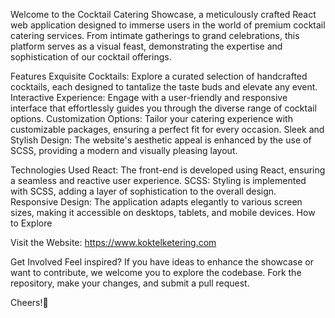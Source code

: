 Welcome to the Cocktail Catering Showcase, a meticulously crafted React web application designed to immerse users in the world of premium cocktail catering services. From intimate gatherings to grand celebrations, this platform serves as a visual feast, demonstrating the expertise and sophistication of our cocktail offerings.

Features
Exquisite Cocktails: Explore a curated selection of handcrafted cocktails, each designed to tantalize the taste buds and elevate any event.
Interactive Experience: Engage with a user-friendly and responsive interface that effortlessly guides you through the diverse range of cocktail options.
Customization Options: Tailor your catering experience with customizable packages, ensuring a perfect fit for every occasion.
Sleek and Stylish Design: The website's aesthetic appeal is enhanced by the use of SCSS, providing a modern and visually pleasing layout.

Technologies Used
React: The front-end is developed using React, ensuring a seamless and reactive user experience.
SCSS: Styling is implemented with SCSS, adding a layer of sophistication to the overall design.
Responsive Design: The application adapts elegantly to various screen sizes, making it accessible on desktops, tablets, and mobile devices.
How to Explore

Visit the Website: https://www.koktelketering.com

Get Involved
Feel inspired? If you have ideas to enhance the showcase or want to contribute, we welcome you to explore the codebase. Fork the repository, make your changes, and submit a pull request.

Cheers!🍻

